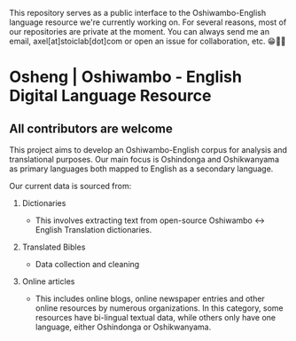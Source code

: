 This repository serves as a public interface to the Oshiwambo-English language resource we're currently working on. For several reasons, most of our repositories are private at the moment. You can always send me an email, axel[at]stoiclab[dot]com or open an issue for collaboration, etc. 😁🤞🏾

# Osheng | Oshiwambo - English Digital Language Resource
## All contributors are welcome

This project aims to develop an Oshiwambo-English corpus for analysis and translational purposes. Our main focus is Oshindonga and Oshikwanyama as primary languages both mapped to English as a secondary language.

Our current data is sourced from:

1. Dictionaries
    - This involves extracting text from open-source Oshiwambo <-> English Translation dictionaries.

1. Translated Bibles
    - Data collection and cleaning

1. Online articles
    - This includes online blogs, online newspaper entries and other online resources by numerous organizations. In this category, some resources have bi-lingual textual data, while others only have one language, either Oshindonga or Oshikwanyama.
